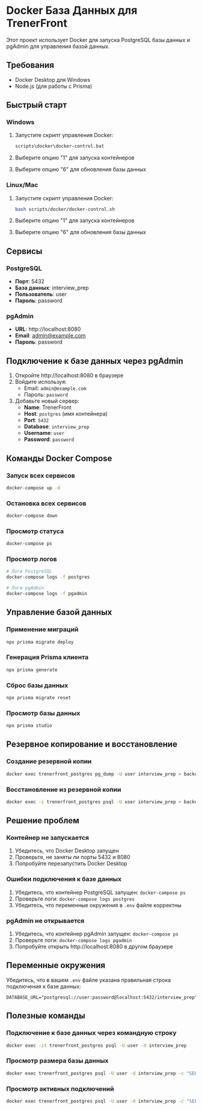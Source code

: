 # Docker База Данных для TrenerFront

Этот проект использует Docker для запуска PostgreSQL базы данных и pgAdmin для управления базой данных.

## Требования

- Docker Desktop для Windows
- Node.js (для работы с Prisma)

## Быстрый старт

### Windows

1. Запустите скрипт управления Docker:
   ```cmd
   scripts\docker\docker-control.bat
   ```

2. Выберите опцию "1" для запуска контейнеров

3. Выберите опцию "6" для обновления базы данных

### Linux/Mac

1. Запустите скрипт управления Docker:
   ```bash
   bash scripts/docker/docker-control.sh
   ```

2. Выберите опцию "1" для запуска контейнеров

3. Выберите опцию "6" для обновления базы данных

## Сервисы

### PostgreSQL
- **Порт**: 5432
- **База данных**: interview_prep
- **Пользователь**: user
- **Пароль**: password

### pgAdmin
- **URL**: http://localhost:8080
- **Email**: admin@example.com
- **Пароль**: password

## Подключение к базе данных через pgAdmin

1. Откройте http://localhost:8080 в браузере
2. Войдите используя:
   - Email: `admin@example.com`
   - Пароль: `password`
3. Добавьте новый сервер:
   - **Name**: TrenerFront
   - **Host**: `postgres` (имя контейнера)
   - **Port**: `5432`
   - **Database**: `interview_prep`
   - **Username**: `user`
   - **Password**: `password`

## Команды Docker Compose

### Запуск всех сервисов
```bash
docker-compose up -d
```

### Остановка всех сервисов
```bash
docker-compose down
```

### Просмотр статуса
```bash
docker-compose ps
```

### Просмотр логов
```bash
# Логи PostgreSQL
docker-compose logs -f postgres

# Логи pgAdmin
docker-compose logs -f pgadmin
```

## Управление базой данных

### Применение миграций
```bash
npx prisma migrate deploy
```

### Генерация Prisma клиента
```bash
npx prisma generate
```

### Сброс базы данных
```bash
npx prisma migrate reset
```

### Просмотр базы данных
```bash
npx prisma studio
```

## Резервное копирование и восстановление

### Создание резервной копии
```bash
docker exec trenerfront_postgres pg_dump -U user interview_prep > backup.sql
```

### Восстановление из резервной копии
```bash
docker exec -i trenerfront_postgres psql -U user interview_prep < backup.sql
```

## Решение проблем

### Контейнер не запускается
1. Убедитесь, что Docker Desktop запущен
2. Проверьте, не заняты ли порты 5432 и 8080
3. Попробуйте перезапустить Docker Desktop

### Ошибки подключения к базе данных
1. Убедитесь, что контейнер PostgreSQL запущен: `docker-compose ps`
2. Проверьте логи: `docker-compose logs postgres`
3. Убедитесь, что переменные окружения в `.env` файле корректны

### pgAdmin не открывается
1. Убедитесь, что контейнер pgAdmin запущен: `docker-compose ps`
2. Проверьте логи: `docker-compose logs pgadmin`
3. Попробуйте открыть http://localhost:8080 в другом браузере

## Переменные окружения

Убедитесь, что в вашем `.env` файле указана правильная строка подключения к базе данных:

```env
DATABASE_URL="postgresql://user:password@localhost:5432/interview_prep"
```

## Полезные команды

### Подключение к базе данных через командную строку
```bash
docker exec -it trenerfront_postgres psql -U user -d interview_prep
```

### Просмотр размера базы данных
```bash
docker exec trenerfront_postgres psql -U user -d interview_prep -c "SELECT pg_size_pretty(pg_database_size('interview_prep'));"
```

### Просмотр активных подключений
```bash
docker exec trenerfront_postgres psql -U user -d interview_prep -c "SELECT * FROM pg_stat_activity;"